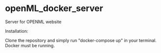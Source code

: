 # openML_docker_server
Server for OPENML website

Installation:

Clone the repository and simply run 
"docker-compose up" in your terminal. Docker must be running.

